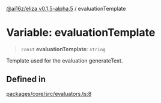 [@ai16z/eliza v0.1.5-alpha.5](../index.md) / evaluationTemplate

# Variable: evaluationTemplate

> `const` **evaluationTemplate**: `string`

Template used for the evaluation generateText.

## Defined in

[packages/core/src/evaluators.ts:8](https://github.com/roschler/eliza/blob/main/packages/core/src/evaluators.ts#L8)
